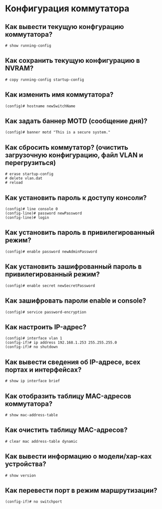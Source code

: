 Конфигурация коммутатора
========================

Как вывести текущую конфгурацию коммутатора?
--------------------------------------------
```
# show running-config
```

Как сохранить текущую конфигурацию в NVRAM?
-------------------------------------------
```
# copy running-config startup-config
```

Как изменить имя коммутатора?
-----------------------------
```
(config)# hostname newSwitchName
```

Как задать баннер MOTD (сообщение дня)?
---------------------------------------
```
(config)# banner motd "This is a secure system."
```

Как сбросить коммутатор? (очистить загрузочную конфигурацию, файл VLAN и перегрузиться)
-------------------------------------------------
```
# erase startup-config
# delete vlan.dat
# reload
```

Как установить пароль к доступу консоли?
----------------------------------------
```
(config)# line console 0
(config-line)# password newPassword
(config-line)# login
```

Как установить пароль в привилегированный режим?
------------------------------------------------
```
(config)# enable password newAdminPassword
```

Как установить зашифрованный пароль в привилегированный режим?
--------------------------------------------------------------
```
(config)# enable secret newSecretPassword
```

Как зашифровать пароли enable и console?
----------------------------------------
```
(config)# service password-encryption
```

Как настроить IP-адрес?
-----------------------
```
(config)# interface vlan 1
(config-if)# ip address 192.168.1.253 255.255.255.0
(config-if)# no shutdown
```

Как вывести сведения об IP-адресе, всех портах и интерфейсах?
-------------------------------------------------------------
```
# show ip interface brief
```

Как отобразить таблицу MAC-адресов коммутатора?
-----------------------------------------------
```
# show mac-address-table
```

Как очистить таблицу MAC-адресов?
---------------------------------
```
# clear mac address-table dynamic
```

Как вывести информацию о модели/хар-ках устройства?
---------------------------------------------------
```
# show version
```

Как перевести порт в режим маршрутизации?
-----------------------------------------
```
(config-if)# no switchport
```